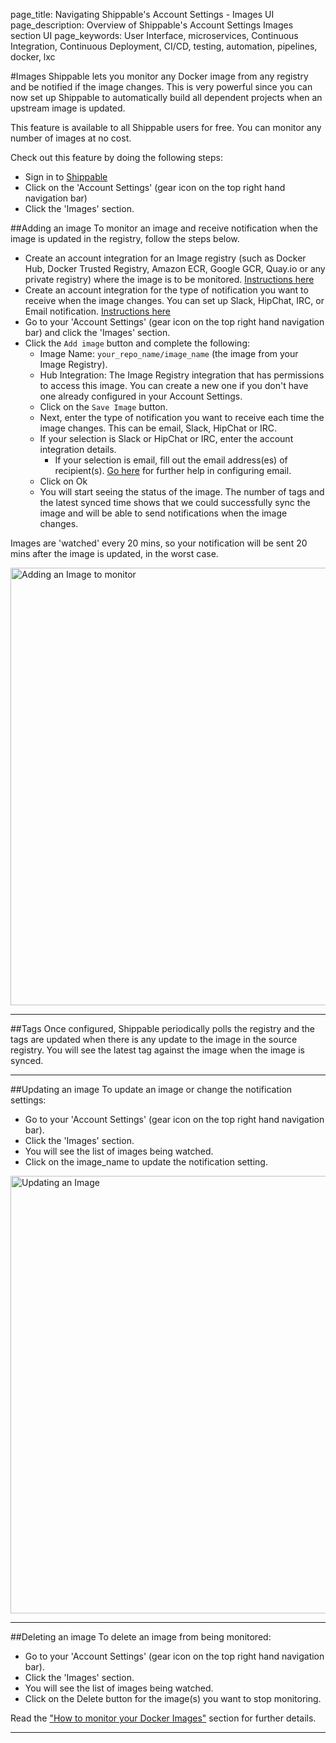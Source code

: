 page_title: Navigating Shippable's Account Settings - Images UI
page_description: Overview of Shippable's Account Settings Images section UI
page_keywords: User Interface, microservices, Continuous Integration, Continuous Deployment, CI/CD, testing, automation, pipelines, docker, lxc

#Images
Shippable lets you monitor any Docker image from any registry and be notified if the image changes. This is very powerful since you can now set up Shippable to automatically build all dependent projects when an upstream image is updated.

This feature is available to all Shippable users for free. You can monitor any number of images at no cost.

Check out this feature by doing the following steps:
-  Sign in to [Shippable](https://app.shippable.com)
- Click on the 'Account Settings' (gear icon on the top right hand navigation bar)
- Click the 'Images' section.

##Adding an image
To monitor an image and receive notification when the image is updated in the registry, follow the steps below.

- Create an account integration for an Image registry (such as Docker Hub, Docker Trusted Registry,  Amazon ECR, Google GCR, Quay.io or any private registry) where the image is to be monitored. [Instructions here](accountSettingsIntegrations/#Adding-an-account-integration/)
- Create an account integration for the type of notification you want to receive when the image changes. You can set up Slack, HipChat, IRC, or Email notification. [Instructions here](../continuous_integration/notifications/slack/)
- Go to your 'Account Settings' (gear icon on the top right hand navigation bar) and click the 'Images' section.
- Click the `Add image` button and complete the following:
     - Image Name: `your_repo_name/image_name` (the image from your Image Registry).
     - Hub Integration: The Image Registry integration that has permissions to access this image. You can create a new one if you don't have one already configured in your Account Settings.
     - Click on the `Save Image` button.
     - Next, enter the type of notification you want to receive each time the image changes. This can be email, Slack, HipChat or IRC.
     - If your selection is Slack or HipChat or IRC, enter the account integration details.
          - If your selection is email, fill out the email address(es) of recipient(s). [Go here](../continuous_integration/notifications/email/) for further help in configuring email.
     - Click on Ok
     - You will start seeing the status of the image. The number of tags and the latest synced time shows that we could successfully sync the image and will be able to send notifications when the image changes.

Images are 'watched' every 20 mins, so your notification will be sent 20 mins after the image is updated, in the worst case.

<img src="../images/accountSettingsAddImage.png" alt="Adding an Image to monitor" style="width:700px;"/>

---

##Tags
Once configured, Shippable periodically polls the registry and the tags are updated when there is any update to the image in the source registry. You will see the latest tag against the image when the image is synced.

---

##Updating an image
To update an image or change the notification settings:

- Go to your 'Account Settings' (gear icon on the top right hand navigation bar).
- Click the 'Images' section.
- You will see the list of images being watched.
- Click on the image_name to update the notification setting.

<img src="../images/accountSettingsUpdateImage.png" alt="Updating an Image" style="width:700px;"/>

---

##Deleting an image
To delete an image from being monitored:

- Go to your 'Account Settings' (gear icon on the top right hand navigation bar).
- Click the 'Images' section.
- You will see the list of images being watched.
- Click on the Delete button for the image(s) you want to stop monitoring.


Read the ["How to monitor your Docker Images"](/tutorials/howToMonitorDockerImages/) section for further details.

---
